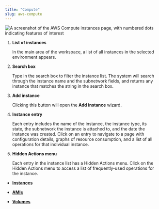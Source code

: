 ```yaml
---
title: "Compute"
slug: aws-compute
---
```



![A screenshot of the AWS Compute instances page, with numbered dots indicating features of interest](aws-compute-instancelist-numdots-en.png "List of AWS compute instances")

1.  **List of instances**

    In the main area of the workspace, a list of all instances in the selected environment appears.

2.  **Search box**

    Type in the search box to filter the instance list. The system will search through the instance name and the subnetwork fields, and returns any instance that matches the string in the search box.

3.  **Add instance**

    Clicking this button will open the **Add instance** wizard.

4.  **Instance entry**

    Each entry includes the name of the instance, the instance type, its state, the subnetwork the instance is attached to, and the date the instance was created. Click on an entry to navigate to a page with configuration details, graphs of resource consumption, and a list of all operations for that individual instance.

5.  **Hidden Actions menu**

    Each entry in the instance list has a Hidden Actions menu. Click on the Hidden Actions menu to access a list of frequently-used operations for the instance.


-   **[Instances](aws-instances.md)**  

-   **[AMIs](aws-amis.md)**  

-   **[Volumes](aws-volumes.md)**  


